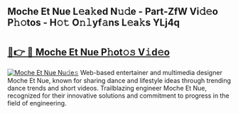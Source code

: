 ## Moche Et Nue L𝚎a𝚔ed N𝚞𝚍e - Part-ZfW Vi𝚍𝚎o P𝚑𝚘tos - H𝚘𝚝 O𝚗𝚕yf𝚊ns L𝚎a𝚔s YLj4q

# <h2><a href="http://kf73vv.oniu.top/?m=Moche+Et+Nue">🔗👉 🔴 Moche Et Nue P𝚑ot𝚘𝚜 V𝚒d𝚎o</a></h2>

[![Moche Et Nue Nu𝚍e𝚜](https://i.imgur.com/0qMVB7G.gif)](http://kf73vv.oniu.top/?m=Moche+Et+Nue)
Web-based entertainer and multimedia designer Moche Et Nue, known for sharing dance and lifestyle ideas through trending dance trends and short videos. Trailblazing engineer Moche Et Nue, recognized for their innovative solutions and commitment to progress in the field of engineering.  
